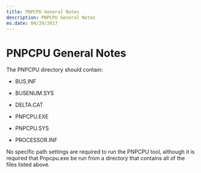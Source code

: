 ```yaml
---
title: PNPCPU General Notes
description: PNPCPU General Notes
ms.date: 04/20/2017
---
```


# PNPCPU General Notes


The PNPCPU directory should contain:

-   BUS.INF

-   BUSENUM.SYS

-   DELTA.CAT

-   PNPCPU.EXE

-   PNPCPU.SYS

-   PROCESSOR.INF

No specific path settings are required to run the PNPCPU tool, although it is required that Pnpcpu.exe be run from a directory that contains all of the files listed above.

